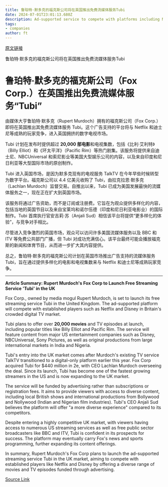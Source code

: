 ```yaml
---
title: 鲁珀特·默多克的福克斯公司将在英国推出免费流媒体服务Tubi
date: 2024-07-01T23:01:13.680Z
description: Ad-supported service to compete with platforms including Netflix, Disney and Amazon
tags: 
- companies
author: ft
---
```


[原文链接](https://ft.com/content/5b0dbae7-afb1-4521-b1cd-9ec697025133)

鲁珀特·默多克的福克斯公司将在英国推出免费流媒体服务Tubi

# 鲁珀特·默多克的福克斯公司（Fox Corp.）在英国推出免费流媒体服务“Tubi”

由媒体大亨鲁珀特·默多克（Rupert Murdoch）拥有的福克斯公司（Fox Corp.）即将在英国推出其免费流媒体服务 Tubi。这个广告支持的平台将与 Netflix 和迪士尼等成熟的玩家竞争，进入英国拥挤的数字电视市场。

Tubi 计划在发布时提供超过 **20,000 部电影**和电视集数，包括《比利·艾利特》（Billy Elliot）和《环太平洋》（Pacific Rim）等热门剧集。该服务将提供来自迪士尼、NBCUniversal 和索尼影业等美国大型娱乐公司的内容，以及来自印度和尼日利亚等大型国际市场的原创制作。

Tubi 进入英国市场，是因为默多克现有的电视服务 TalkTV 在今年早些时候转型为数字平台。福克斯公司以 4.4 亿美元收购了 Tubi，由拉克拉恩·默多克（Lachlan Murdoch）监督交易。自推出以来，Tubi 已成为美国发展最快的流媒体服务之一，现在正在扩大到英国市场。

该服务将通过广告资助，而不是订阅或注册费。它旨在为观众提供多样化的内容，包括当地的英国节目以及来自宝莱坞和诺尔伍德（印度和尼日利亚电影业）的国际制作。Tubi 首席执行官安吉莉·苏（Anjali Sud）相信该平台将提供“更多样化的体验”，与竞争对手相比。

尽管进入竞争激烈的英国市场，观众可以访问许多美国流媒体服务以及 BBC 和 ITV 等免费公共部门广播，但 Tubi 对成功充满信心。该平台最终可能会播放福克斯的新闻和体育节目，从而进一步扩大其内容提供。

总之，鲁珀特·默多克的福克斯公司计划在英国市场推出广告支持的流媒体服务 Tubi，旨在通过提供多样化的电影和电视集数来与 Netflix 和迪士尼等成熟玩家竞争。

---

 **Article Summary: Rupert Murdoch's Fox Corp to Launch Free Streaming Service 'Tubi' in the UK**

Fox Corp., owned by media mogul Rupert Murdoch, is set to launch its free streaming service Tubi in the United Kingdom. The ad-supported platform will compete with established players such as Netflix and Disney in Britain's crowded digital TV market. 

Tubi plans to offer over **20,000 movies** and TV episodes at launch, including popular titles like Billy Elliot and Pacific Rim. The service will feature content from major US entertainment companies such as Disney, NBCUniversal, Sony Pictures, as well as original productions from large international markets in India and Nigeria.

Tubi's entry into the UK market comes after Murdoch's existing TV service TalkTV transitioned to a digital-only platform earlier this year. Fox Corp acquired Tubi for $440 million in 2e, with CEO Lachlan Murdoch overseeing the deal. Since its launch, Tubi has become one of the fastest growing streamers in the US and is now expanding to the UK market.

The service will be funded by advertising rather than subscriptions or registration fees. It aims to provide viewers with access to diverse content, including local British shows and international productions from Bollywood and Nollywood (Indian and Nigerian film industries). Tubi's CEO Anjali Sud believes the platform will offer "a more diverse experience" compared to its competitors.

Despite entering a highly competitive UK market, with viewers having access to numerous US streaming services as well as free public sector broadcasters like BBC and ITV, Tubi is confident in its prospects for success. The platform may eventually carry Fox's news and sports programming, further expanding its content offerings.

In summary, Rupert Murdoch's Fox Corp plans to launch the ad-supported streaming service Tubi in the UK market, aiming to compete with established players like Netflix and Disney by offering a diverse range of movies and TV episodes funded through advertising.

[Source Link](https://ft.com/content/5b0dbae7-afb1-4521-b1cd-9ec697025133)

